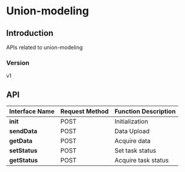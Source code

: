 # Union-modeling


## Introduction
APIs related to union-modeling


### Version
v1


## API
|Interface Name|Request Method|Function Description|
|---|---|---|
|**init**|POST|Initialization<br>|
|**sendData**|POST|Data Upload<br>|
|**getData**|POST|Acquire data<br>|
|**setStatus**|POST|Set task status<br>|
|**getStatus**|POST|Acquire task status<br>|
